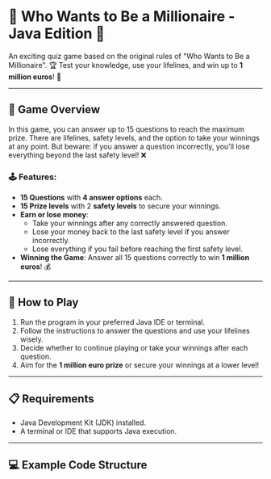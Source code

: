 # 🎉 Who Wants to Be a Millionaire - Java Edition 🎉

An exciting quiz game based on the original rules of "Who Wants to Be a Millionaire". 🏆 Test your knowledge, use your lifelines, and win up to **1 million euros**! 💸

---

## 📜 Game Overview
In this game, you can answer up to 15 questions to reach the maximum prize. There are lifelines, safety levels, and the option to take your winnings at any point. But beware: if you answer a question incorrectly, you'll lose everything beyond the last safety level! ❌

### 🕹️ Features:
- **15 Questions** with **4 answer options** each.
- **15 Prize levels** with 2 **safety levels** to secure your winnings.
- **Earn or lose money**:
  - Take your winnings after any correctly answered question.
  - Lose your money back to the last safety level if you answer incorrectly.
  - Lose everything if you fail before reaching the first safety level.
- **Winning the Game**: Answer all 15 questions correctly to win **1 million euros**! 💰

---

## 🚀 How to Play
1. Run the program in your preferred Java IDE or terminal.  
2. Follow the instructions to answer the questions and use your lifelines wisely.  
3. Decide whether to continue playing or take your winnings after each question.  
4. Aim for the **1 million euro prize** or secure your winnings at a lower level!  

---

## 📋 Requirements
- Java Development Kit (JDK) installed.
- A terminal or IDE that supports Java execution.

---

## 💻 Example Code Structure
```java
